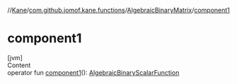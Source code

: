 //[Kane](../../index.md)/[com.github.jomof.kane.functions](../index.md)/[AlgebraicBinaryMatrix](index.md)/[component1](component1.md)



# component1  
[jvm]  
Content  
operator fun [component1](component1.md)(): [AlgebraicBinaryScalarFunction](../-algebraic-binary-scalar-function/index.md)  



